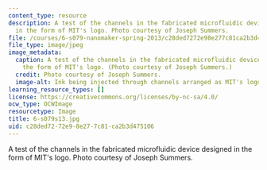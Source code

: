 ```yaml
---
content_type: resource
description: A test of the channels in the fabricated microfluidic device designed
  in the form of MIT's logo. Photo courtesy of Joseph Summers.
file: /courses/6-s079-nanomaker-spring-2013/c28ded7272e98e277c81ca2b3d475106_6-s079s13.jpg
file_type: image/jpeg
image_metadata:
  caption: A test of the channels in the fabricated microfluidic device designed in
    the form of MIT's logo. (Photo courtesy of Joseph Summers.)
  credit: Photo courtesy of Joseph Summers.
  image-alt: Ink being injected through channels arranged as MIT's logo.
learning_resource_types: []
license: https://creativecommons.org/licenses/by-nc-sa/4.0/
ocw_type: OCWImage
resourcetype: Image
title: 6-s079s13.jpg
uid: c28ded72-72e9-8e27-7c81-ca2b3d475106
---
```

A test of the channels in the fabricated microfluidic device designed in the form of MIT's logo. Photo courtesy of Joseph Summers.